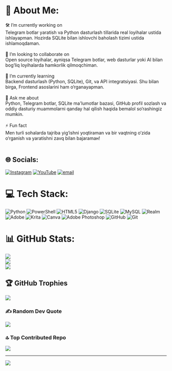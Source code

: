 # 💫 About Me:
🛠 I’m currently working on<br>Telegram botlar yaratish va Python dasturlash tillarida real loyihalar ustida ishlayapman. Hozirda SQLite bilan ishlovchi baholash tizimi ustida ishlamoqdaman.<br><br>🤝 I’m looking to collaborate on<br>Open source loyihalar, ayniqsa Telegram botlar, web dasturlar yoki AI bilan bog‘liq loyihalarda hamkorlik qilmoqchiman.<br><br>🌱 I’m currently learning<br>Backend dasturlash (Python, SQLite), Git, va API integratsiyasi. Shu bilan birga, Frontend asoslarini ham o‘rganayapman.<br><br>💬 Ask me about<br>Python, Telegram botlar, SQLite ma'lumotlar bazasi, GitHub profil sozlash va oddiy dasturiy muammolarni qanday hal qilish haqida bemalol so‘rashingiz mumkin.<br><br>⚡ Fun fact<br>Men turli sohalarda tajriba yig‘ishni yoqtiraman va bir vaqtning o‘zida o‘rganish va yaratishni zavq bilan bajaramан!<br><br>


## 🌐 Socials:
[![Instagram](https://img.shields.io/badge/Instagram-%23E4405F.svg?logo=Instagram&logoColor=white)](https://instagram.com/https://www.instagram.com/_usmanov_.a/) [![YouTube](https://img.shields.io/badge/YouTube-%23FF0000.svg?logo=YouTube&logoColor=white)](https://youtube.com/@https://www.youtube.com/channel/UCHecFr7Q8le1_QmUMMusHRQ) [![email](https://img.shields.io/badge/Email-D14836?logo=gmail&logoColor=white)](mailto:Abdullayevyunusxoja@gmail.com) 

# 💻 Tech Stack:
![Python](https://img.shields.io/badge/python-3670A0?style=for-the-badge&logo=python&logoColor=ffdd54) ![PowerShell](https://img.shields.io/badge/PowerShell-%235391FE.svg?style=for-the-badge&logo=powershell&logoColor=white) ![HTML5](https://img.shields.io/badge/html5-%23E34F26.svg?style=for-the-badge&logo=html5&logoColor=white) ![Django](https://img.shields.io/badge/django-%23092E20.svg?style=for-the-badge&logo=django&logoColor=white) ![SQLite](https://img.shields.io/badge/sqlite-%2307405e.svg?style=for-the-badge&logo=sqlite&logoColor=white) ![MySQL](https://img.shields.io/badge/mysql-4479A1.svg?style=for-the-badge&logo=mysql&logoColor=white) ![Realm](https://img.shields.io/badge/Realm-39477F?style=for-the-badge&logo=realm&logoColor=white) ![Adobe](https://img.shields.io/badge/adobe-%23FF0000.svg?style=for-the-badge&logo=adobe&logoColor=white) ![Krita](https://img.shields.io/badge/Krita-203759?style=for-the-badge&logo=krita&logoColor=EEF37B) ![Canva](https://img.shields.io/badge/Canva-%2300C4CC.svg?style=for-the-badge&logo=Canva&logoColor=white) ![Adobe Photoshop](https://img.shields.io/badge/adobe%20photoshop-%2331A8FF.svg?style=for-the-badge&logo=adobe%20photoshop&logoColor=white) ![GitHub](https://img.shields.io/badge/github-%23121011.svg?style=for-the-badge&logo=github&logoColor=white) ![Git](https://img.shields.io/badge/git-%23F05033.svg?style=for-the-badge&logo=git&logoColor=white)
# 📊 GitHub Stats:
![](https://github-readme-stats.vercel.app/api?username=Yunusxoja19699&theme=dark&hide_border=false&include_all_commits=false&count_private=false)<br/>
![](https://nirzak-streak-stats.vercel.app/?user=Yunusxoja19699&theme=dark&hide_border=false)<br/>
![](https://github-readme-stats.vercel.app/api/top-langs/?username=Yunusxoja19699&theme=dark&hide_border=false&include_all_commits=false&count_private=false&layout=compact)

## 🏆 GitHub Trophies
![](https://github-profile-trophy.vercel.app/?username=Yunusxoja19699&theme=radical&no-frame=false&no-bg=true&margin-w=4)

### ✍️ Random Dev Quote
![](https://quotes-github-readme.vercel.app/api?type=horizontal&theme=radical)

### 🔝 Top Contributed Repo
![](https://github-contributor-stats.vercel.app/api?username=Yunusxoja19699&limit=5&theme=dark&combine_all_yearly_contributions=true)

---
[![](https://visitcount.itsvg.in/api?id=Yunusxoja19699&icon=0&color=0)](https://visitcount.itsvg.in)

<!-- Proudly created with GPRM ( https://gprm.itsvg.in ) -->

